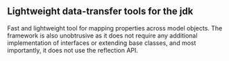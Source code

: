 ## Lightweight data-transfer tools for the jdk

Fast and lightweight tool for mapping properties across model objects. The framework is also unobtrusive as it does 
not require any additional implementation of interfaces or extending base classes, and most importantly, it does not
use the reflection API.

